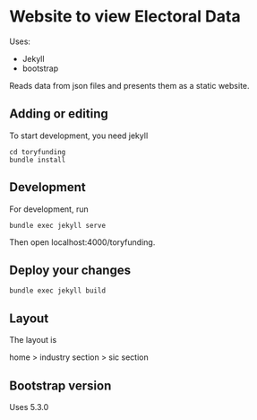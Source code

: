 # Website to view Electoral Data

Uses:
- Jekyll
- bootstrap

Reads data from json files and presents them as a static website.

## Adding or editing
To start development, you need jekyll

```
cd toryfunding
bundle install
```

## Development
For development, run

```
bundle exec jekyll serve
``` 

Then open localhost:4000/toryfunding.

## Deploy your changes

```
bundle exec jekyll build
```

## Layout

The layout is

home > industry section > sic section

## Bootstrap version
Uses 5.3.0

